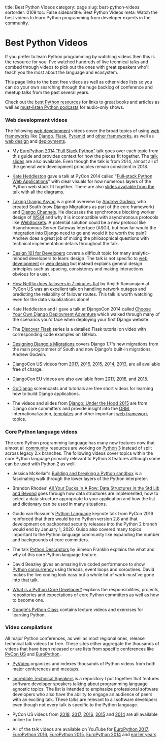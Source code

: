 title: Best Python Videos
category: page
slug: best-python-videos
sortorder: 0109
toc: False
sidebartitle: Best Python Videos
meta: Watch the best videos to learn Python programming from developer experts in the community.


# Best Python Videos
If you prefer to learn Python programming by watching videos then this is the
resource for you. I've watched hundreds of live technical talks and combed
through videos to pick out the ones with great speakers who'll teach you the
most about the language and ecosystem. 

This page links to the best free videos as well as other video lists so you 
can do your own searching through the huge backlog of conference and meetup 
talks from the past several years. 

<div class="well see-also">Check out the <a href="/best-python-resources.html">best Python resources</a> for links to great books and articles as well as <a href="/best-python-podcasts.html">must-listen Python podcasts</a> for audio-only shows.</div>


### Web development videos
The following [web development](/web-development.html) videos cover the broad
topics of using [web frameworks](/web-frameworks.html) like 
[Django](/django.html), [Flask](/flask.html), [Pyramid](/pyramid.html) and 
[other frameworks](/other-web-frameworks.html), as well as 
[web design](/web-design.html) and [deployments](/deployment.html).

* My [EuroPython 2014 "Full Stack Python"](https://www.youtube.com/watch?v=s6NaOKD40rY)
  talk goes over each topic from this guide and provides context for how the
  pieces fit together. 
  The [talk slides](http://www.mattmakai.com/presentations/2014-full-stack-python-berlin.html) are also available. Even though the talk is from 2014, almost all
  of the general web development principles remain consistent in 2018.

* [Kate Heddleston](https://twitter.com/heddle317) gave a talk at PyCon 2014 
  called 
  "[Full-stack Python Web Applications](http://pyvideo.org/video/2591/so-you-want-to-be-a-full-stack-developer-how-to)"
  with clear visuals for how numerous layers of the Python web
  stack fit together. There are also [slides available from the talk](https://speakerdeck.com/pycon2014/so-you-want-to-be-a-full-stack-developer-how-to-build-a-full-stack-python-web-application-by-kate-heddleston)
  with all the diagrams.

* [Taking Django Async](https://www.youtube.com/watch?v=-7taKQnndfo) is
  a great overview by [Andrew Godwin](https://github.com/andrewgodwin),
  who created South (now Django Migrations as part of the core framework)
  and [Django Channels](https://channels.readthedocs.io/en/latest/). He
  discusses the synchronous blocking worker design of 
  [WSGI](/wsgi-servers.html) and why it is incompatible with asynchronous
  protocols like [WebSockets](/websockets.html). A potential solution
  could be a new protocol like Asynchronous Server Gateway Interface (ASGI),
  but how far would the integration into Django need to go and would it
  be worth the pain? Andrew does a great job of mixing the philosophical
  questions with technical implementation details throughout the talk.

* [Design 101 for Developers](https://academy.realm.io/posts/christopher-downer-design-101-for-developers/)
  covers a difficult topic for many analytic-minded developers to learn:
  design. The talk is not specific to [web development](/web-development.html) 
  or [web design](/web-design.html) but instead explains general design
  principles such as spacing, consistency and making interactions obvious
  for a user.

* [How Netflix does failovers in 7 minutes flat](https://www.youtube.com/watch?v=iQI56-up3Yk)
  by Amjith Ramanujam at PyCon US was an excellent talk on handling
  network outages and predicting the reliability of failover routes.
  This talk is worth watching even for the data visualizations alone!

* Kate Heddleston and I gave a talk at DjangoCon 2014 called
  [Choose Your Own Django Deployment Adventure](https://www.youtube.com/watch?v=QrFEKghISEI)
  which walked through many of the scenarios you'd face when deploying your
  first Django website.

* The [Discover Flask](https://github.com/realpython/discover-flask) series is
  a detailed Flask tutorial on video with corresponding code examples on 
  GitHub.

* [Designing Django's Migrations](http://pyvideo.org/video/2630/designing-djangos-migrations)
  covers Django 1.7's new migrations from the main programmer 
  of South and now Django's built-in migrations, Andrew Godwin.

* DjangoCon US videos from 
  [2017](https://www.youtube.com/playlist?list=PL2NFhrDSOxgXmA215-fo02djziShwLa6T),
  [2016](https://www.youtube.com/playlist?list=PL2NFhrDSOxgX-A4qpaf3rRaEnEe7166Ac),
  [2015](https://www.youtube.com/playlist?list=PL2NFhrDSOxgWvzf40lYJ8gohFciQqRx3K),
  [2014](https://www.youtube.com/playlist?list=PLE7tQUdRKcybbNiuhLcc3h6WzmZGVBMr3), 
  [2013](http://www.youtube.com/user/TheOpenBastion/videos), are all available
  free of charge.

* DjangoCon EU videos are also available from 
  [2017](https://www.youtube.com/user/djangoconeurope/videos),
  [2016](http://pyvideo.org/events/djangocon-europe-2016.html),
  and [2015](https://vimeo.com/channels/952478/videos).

* [GoDjango](https://godjango.com/) screencasts and tutorials are free short
  videos for learning how to build Django applications.

* The videos and slides from 
  [Django: Under the Hood 2015](https://www.youtube.com/channel/UC9T1dhIlL_8Va9DxvKRowBw)
  are from Django core committers and provide insight into the 
  [ORM](/django-orm.html), internationalization, 
  [templates](/django-templates.html) and other important 
  [web framework](/web-frameworks.html) topics.


### Core Python language videos
The core Python programming language has many new features now that almost
all [community](/python-community.html) resources are working on 
[Python 3](/python-2-or-3.html) instead of split across legacy 2.x branches.
The following videos cover topics within the core Python language primarily
relevant to Python 3 features although some can be used with Python 2 as 
well.

* Jessica McKellar's 
  [Building and breaking a Python sandbox](https://www.youtube.com/watch?v=sL_syMmRkoU)
  is a fascinating walk through the lower layers of the Python interpreter.

* Brandon Rhodes' 
  [All Your Ducks In A Row: Data Structures in the Std Lib and Beyond](https://www.youtube.com/watch?v=fYlnfvKVDoM)
  goes through how data structures are implemented, how to select a
  data structure appropriate to your application and how the list and 
  dictionary can be used in many situations.

* Guido van Rossum's 
  [Python Language](https://www.youtube.com/watch?v=YgtL4S7Hrwo) keynote
  talk from PyCon 2016 reinforced that there would be no Python version 2.8
  and that development on backported security releases into the Python 2
  branch would end by January 1, 2020. Guido also covered many topics
  important to the Python language community like expanding the number and
  backgrounds of core committers.

* The talk [Python Descriptors](https://www.youtube.com/watch?v=ZdvpNaWwx24) 
  by Simeon Franklin explains the what and why of this core Python language 
  feature.

* David Beazley gives an amazing live coded performance to show
  [Python concurrency](https://www.youtube.com/watch?v=MCs5OvhV9S4)
  using threads, event loops and coroutines. David makes the live coding
  look easy but a whole lot of work must've gone into that talk.

* [What is a Python Core Developer?](https://www.youtube.com/watch?v=hhj7eb6TrtI)
  explains the responsibilities, projects, repositories and expectations of
  core Python committers as well as how to become one.

* [Google's Python Class](https://developers.google.com/edu/python/) contains
  lecture videos and exercises for learning Python.


### Video compilations
All major Python conferences, as well as most regional ones, release 
technical talk videos for free. These sites either aggregate the thousands
of videos that have been released or are lists from specific conferences
like [PyCon US](https://us.pycon.org/) and 
[EuroPython](https://europython.eu/).

* [PyVideo](http://pyvideo.org/) organizes and indexes thousands of Python
  videos from both major conferences and meetups.

* [Incredible Technical Speakers](https://github.com/mattmakai/incredible-technical-speakers)
  is a repository I put together that features software developer speakers
  talking about programming language agnostic topics. The list is intended
  to emphasize professional software developers who also have the ability to
  engage an audience of peers with an exciting talk. These talks are relevant
  to all software developers even though not every talk is specific to the
  Python language.

* PyCon US videos from 
  [2018](https://www.youtube.com/channel/UCsX05-2sVSH7Nx3zuk3NYuQ/videos),
  [2017](https://www.youtube.com/channel/UCrJhliKNQ8g0qoE_zvL8eVg/videos),
  [2016](https://www.youtube.com/channel/UCwTD5zJbsQGJN75MwbykYNw/videos),
  [2015](https://www.youtube.com/channel/UCgxzjK6GuOHVKR_08TT4hJQ/videos)
  and [2014](https://www.youtube.com/user/PyCon2014/videos)
  are all available online for free.

* All of the talk videos are available on YouTube for 
  [EuroPython 2017](https://www.youtube.com/watch?v=OCHrzW-R3QI&list=PL8uoeex94UhG9QAoRICebFpeKK2M0Herh),
  [EuroPython 2016](https://www.youtube.com/playlist?list=PL8uoeex94UhE3FDvjacSlHFffoNEoPzzm),
  [EuroPython 2015](https://www.youtube.com/watch?v=bp3mCgrdMxU&list=PL8uoeex94UhGGUH0mFb-StlZ1WYGWiJfP),
  [EuroPython 2014](https://www.youtube.com/watch?v=8xHd3JkhWd4&list=PL8uoeex94UhEomMao7wuOrOGuj3jxJYlz)
  and [earlier years](https://www.youtube.com/user/PythonItalia/playlists).

